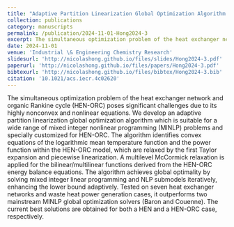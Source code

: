 ```yaml
---
title: "Adaptive Partition Linearization Global Optimization Algorithm and Its Application on the Simultaneous Heat Exchanger Network and Organic Rankine Cycle Optimization"
collection: publications
category: manuscripts
permalink: /publication/2024-11-01-Hong2024-3
excerpt: The simultaneous optimization problem of the heat exchanger network and organic Rankine cycle (HEN-ORC) poses significant challenges due to its highly nonconvex and nonlinear equations. We develop an adaptive partition linearization global optimization algorithm which is suitable for a wide range of mixed integer nonlinear programming (MINLP) problems and specially customized for HEN-ORC. The algorithm identifies convex equations of the logarithmic mean temperature function and the power function within the HEN-ORC model, which are relaxed by the first Taylor expansion and piecewise linearization. A multilevel McCormick relaxation is applied for the bilinear/multilinear functions derived from the HEN-ORC energy balance equations. The algorithm achieves global optimality by solving mixed integer linear programming and NLP submodels iteratively, enhancing the lower bound adaptively. Tested on seven heat exchanger networks and waste heat power generation cases, it outperforms two mainstream MINLP global optimization solvers (Baron and Couenne). The current best solutions are obtained for both a HEN and a HEN-ORC case, respectively.
date: 2024-11-01
venue: 'Industrial \& Engineering Chemistry Research'
slidesurl: 'http://nicolashong.github.io/files/slides/Hong2024-3.pdf'
paperurl: 'http://nicolashong.github.io/files/papers/Hong2024-3.pdf'
bibtexurl: 'http://nicolashong.github.io/files/bibtex/Hong2024-3.bib'
citation: '10.1021/acs.iecr.4c02620'
---
```


The simultaneous optimization problem of the heat exchanger network and organic Rankine cycle (HEN-ORC) poses significant challenges due to its highly nonconvex and nonlinear equations. We develop an adaptive partition linearization global optimization algorithm which is suitable for a wide range of mixed integer nonlinear programming (MINLP) problems and specially customized for HEN-ORC. The algorithm identifies convex equations of the logarithmic mean temperature function and the power function within the HEN-ORC model, which are relaxed by the first Taylor expansion and piecewise linearization. A multilevel McCormick relaxation is applied for the bilinear/multilinear functions derived from the HEN-ORC energy balance equations. The algorithm achieves global optimality by solving mixed integer linear programming and NLP submodels iteratively, enhancing the lower bound adaptively. Tested on seven heat exchanger networks and waste heat power generation cases, it outperforms two mainstream MINLP global optimization solvers (Baron and Couenne). The current best solutions are obtained for both a HEN and a HEN-ORC case, respectively.
